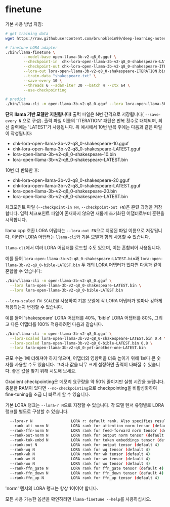 # finetune

기본 사용 방법 지침:

```bash
# get training data
wget https://raw.githubusercontent.com/brunoklein99/deep-learning-notes/master/shakespeare.txt

# finetune LORA adapter
./bin/llama-finetune \
        --model-base open-llama-3b-v2-q8_0.gguf \
        --checkpoint-in  chk-lora-open-llama-3b-v2-q8_0-shakespeare-LATEST.gguf \
        --checkpoint-out chk-lora-open-llama-3b-v2-q8_0-shakespeare-ITERATION.gguf \
        --lora-out lora-open-llama-3b-v2-q8_0-shakespeare-ITERATION.bin \
        --train-data "shakespeare.txt" \
        --save-every 10 \
        --threads 6 --adam-iter 30 --batch 4 --ctx 64 \
        --use-checkpointing

# predict
./bin/llama-cli -m open-llama-3b-v2-q8_0.gguf --lora lora-open-llama-3b-v2-q8_0-shakespeare-LATEST.bin
```

**단지 llama 기반 모델만 지원됩니다!** 출력 파일은 N번 간격으로 저장됩니다( `--save-every N` 으로 구성). 
출력 파일 이름의 'ITERATION' 패턴은 반복 횟수로 대체되며, 최신 출력에는 'LATEST'가 사용됩니다.
위 예시에서 10번 반복 후에는 다음과 같은 파일이 작성됩니다:
- chk-lora-open-llama-3b-v2-q8_0-shakespeare-10.gguf
- chk-lora-open-llama-3b-v2-q8_0-shakespeare-LATEST.gguf
- lora-open-llama-3b-v2-q8_0-shakespeare-10.bin
- lora-open-llama-3b-v2-q8_0-shakespeare-LATEST.bin

10번 더 반복한 후:
- chk-lora-open-llama-3b-v2-q8_0-shakespeare-20.gguf
- chk-lora-open-llama-3b-v2-q8_0-shakespeare-LATEST.gguf
- lora-open-llama-3b-v2-q8_0-shakespeare-20.bin
- lora-open-llama-3b-v2-q8_0-shakespeare-LATEST.bin

체크포인트 파일 (`--checkpoint-in FN`, `--checkpoint-out FN`)은 훈련 과정을 저장합니다. 입력 체크포인트 파일이 존재하지 않으면 새롭게 초기화된 어댑터로부터 훈련을 시작합니다.

llama.cpp 호환 LORA 어댑터는 `--lora-out FN`으로 지정된 파일 이름으로 저장됩니다.
이러한 LORA 어댑터는 `llama-cli`와 기본 모델과 함께 사용할 수 있습니다.

`llama-cli`에서 여러 LORA 어댑터를 로드할 수도 있으며, 이는 혼합되어 사용됩니다.

예를 들어 `lora-open-llama-3b-v2-q8_0-shakespeare-LATEST.bin`과 `lora-open-llama-3b-v2-q8_0-bible-LATEST.bin` 두 개의 LORA 어댑터가 있다면 다음과 같이 혼합할 수 있습니다:

```bash
./bin/llama-cli -m open-llama-3b-v2-q8_0.gguf \
  --lora lora-open-llama-3b-v2-q8_0-shakespeare-LATEST.bin \
  --lora lora-open-llama-3b-v2-q8_0-bible-LATEST.bin
```

`--lora-scaled FN SCALE`을 사용하여 기본 모델에 각 LORA 어댑터가 얼마나 강하게 적용되는지 변경할 수 있습니다.

예를 들어 'shakespeare' LORA 어댑터를 40%, 'bible' LORA 어댑터를 80%, 그리고 다른 어댑터를 100% 적용하려면 다음과 같습니다.

```bash
./bin/llama-cli -m open-llama-3b-v2-q8_0.gguf \
  --lora-scaled lora-open-llama-3b-v2-q8_0-shakespeare-LATEST.bin 0.4 \
  --lora-scaled lora-open-llama-3b-v2-q8_0-bible-LATEST.bin 0.8 \
  --lora lora-open-llama-3b-v2-q8_0-yet-another-one-LATEST.bin
```

규모 수는 1에 더해져야 하지 않으며, 어댑터의 영향력을 더욱 높이기 위해 1보다 큰 숫자를 사용할 수도 있습니다. 그러나 값을 너무 크게 설정하면 출력이 나빠질 수 있습니다. 좋은 값을 찾기 위해 시도해 보세요.

Gradient checkpointing은 메모리 요구량을 약 50% 줄이지만 실행 시간을 늘립니다.
충분한 RAM이 있다면 `--no-checkpointing`으로 checkpointing을 비활성화하여 fine-tuning을 조금 더 빠르게 할 수 있습니다.

기본 LORA 랭크는 `--lora-r N`으로 지정할 수 있습니다.
각 모델 텐서 유형별로 LORA 랭크를 별도로 구성할 수 있습니다.

```bash
  --lora-r N                 LORA r: default rank. Also specifies resulting scaling together with lora-alpha. (default 4)
  --rank-att-norm N          LORA rank for attention norm tensor (default 1)
  --rank-ffn-norm N          LORA rank for feed-forward norm tensor (default 1)
  --rank-out-norm N          LORA rank for output norm tensor (default 1)
  --rank-tok-embd N          LORA rank for token embeddings tensor (default 4)
  --rank-out N               LORA rank for output tensor (default 4)
  --rank-wq N                LORA rank for wq tensor (default 4)
  --rank-wk N                LORA rank for wk tensor (default 4)
  --rank-wv N                LORA rank for wv tensor (default 4)
  --rank-wo N                LORA rank for wo tensor (default 4)
  --rank-ffn_gate N          LORA rank for ffn_gate tensor (default 4)
  --rank-ffn_down N          LORA rank for ffn_down tensor (default 4)
  --rank-ffn_up N            LORA rank for ffn_up tensor (default 4)
```

'norm' 텐서의 LORA 랭크는 항상 1이어야 합니다.

모든 사용 가능한 옵션을 확인하려면 `llama-finetune --help`를 사용하십시오.
